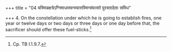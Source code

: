 +++
title = "04 यस्मिन्नक्षत्रेऽग्निमाधास्वन्स्यात्तस्मिन्संवत्सरे पुरस्तादेताः समिध"

+++
4. On the constellation under which he is going to establish fires, one year or twelve days or two days or three days or one day before that, the sacrificer should offer these fuel-sticks.[^1]  

[^1]: Cp. TB I.1.9.7.
